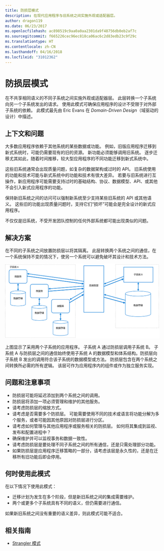 ```yaml
---
title: 防损层模式
description: 在现代应用程序与旧系统之间实施外观或适配器层。
author: dragon119
ms.date: 06/23/2017
ms.openlocfilehash: ac898519c9aa0a0aa2301da9f48756db0eb2af7c
ms.sourcegitcommit: f665226cec96ec818ca06ac6c2d83edb23c9f29c
ms.translationtype: HT
ms.contentlocale: zh-CN
ms.lasthandoff: 04/16/2018
ms.locfileid: "31012362"
---
```

# <a name="anti-corruption-layer-pattern"></a>防损层模式

在不共享相同语义的不同子系统之间实施外观或适配器层。 此层转换一个子系统向另一个子系统发出的请求。 使用此模式可确保应用程序的设计不受限于对外部子系统的依赖。 此模式最先由 Eric Evans 在 *Domain-Driven Design*（域驱动的设计）中描述。

## <a name="context-and-problem"></a>上下文和问题

大多数应用程序依赖于其他系统的某些数据或功能。 例如，旧版应用程序迁移到新式系统时，可能仍需要现有的旧的资源。 新功能必须能够调用旧系统。 逐步迁移尤其如此，随着时间推移，较大型应用程序的不同功能迁移到新式系统中。

这些旧系统通常会出现质量问题，如复杂的数据架构或过时的 API。 旧系统使用的功能和技术可能与新式系统中的功能和技术有很大差异。 若要与旧系统进行互操作，新应用程序可能需要支持过时的基础结构、协议、数据模型、API、或其他不会引入新式应用程序的功能。

保持新旧系统之间的访问可以强制新系统至少支持某些旧系统的 API 或其他语义。 这些旧的功能出现质量问题时，支持它们“损坏”可能会是完全设计的新式应用程序。 

不仅仅是旧系统，不受开发团队控制的任何外部系统都可能出现类似的问题。 

## <a name="solution"></a>解决方案

在不同的子系统之间放置防损层以将其隔离。 此层转换两个系统之间的通信，在一个系统保持不变的情况下，使另一个系统可以避免破坏其设计和技术方法。

![](./_images/anti-corruption-layer.png) 

上图显示了采用两个子系统的应用程序。 子系统 A 通过防损层调用子系统 B。 子系统 A 与防损层之间的通信始终使用子系统 A 的数据模型和体系结构。防损层向子系统 B 发出的调用符合该子系统的数据模型或方法。 防损层包含在两个系统之间转换所必需的所有逻辑。 该层可作为应用程序内的组件或作为独立服务实现。

## <a name="issues-and-considerations"></a>问题和注意事项

- 防损层可能将延迟添加到两个系统之间的调用。
- 防损层将添加一项必须管理和维护的其他服务。
- 请考虑防损层的缩放方式。
- 请考虑是否需要多个防损层。 可能需要使用不同的技术或语言将功能分解为多个服务，或者可能因其他原因对防损层进行分区。
- 请考虑如何管理与其他应用程序或服务相关的防损层。 如何将其集成到监视、发布和配置进程中？
- 确保维护并可以监视事务和数据一致性。
- 请考虑防损层是要处理不同子系统之间的所有通信，还是只需处理部分功能。 
- 如果防损层是应用程序迁移策略的一部分，请考虑该层是永久性的，还是在迁移所有旧功能后即会停用。

## <a name="when-to-use-this-pattern"></a>何时使用此模式

在以下情况下使用此模式：

- 迁移计划为发生在多个阶段，但是新旧系统之间的集成需要维护。
- 两个或更多个子系统具有不同的语义，但仍需要进行通信。 

如果新旧系统之间没有重要的语义差异，则此模式可能不适合。 

## <a name="related-guidance"></a>相关指南

- [Strangler 模式](./strangler.md)
